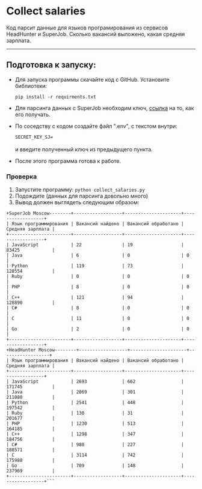 # Collect salaries
Код парсит данные для языков програмирования из сервисов HeadHunter  и SuperJob. Сколько вакансий выложено, какая средняя зарплата.

----
## Подготовка к запуску: #
  * Для запуска программы скачайте код с GitHub. Установите библиотеки:
  
    ```pip install -r requirments.txt```
  
  * Для парсинга данных с SuperJob необходим ключ, [ссылка](https://api.superjob.ru/) на то, как его получать.
  * По соседству с кодом создайте файл ".env", с текстом внутри:
  
     ```SECRET_KEY_SJ=```\
     \
     и введите полученный ключ из предыдущего пункта.
  
  * После этого программа готова к работе.
### Проверка ###
1. Запустите программу:
```python collect_salaries.py```
2. Подождите (данных для парсинга довольно много)
3. Вывод должен выглядеть следующим образом:
```commandline
+SuperJob Moscow--------+------------------+---------------------+------------------+
| Язык программирования | Вакансий найдено | Вакансий обработано | Средняя зарплата |
+-----------------------+------------------+---------------------+------------------+
| JavaScript            | 22               | 19                  | 83425            |
| Java                  | 6                | 0                   | 0                |
| Python                | 119              | 73                  | 128554           |
| Ruby                  | 0                | 0                   | 0                |
| PHP                   | 8                | 0                   | 0                |
| C++                   | 121              | 94                  | 128890           |
| C#                    | 8                | 0                   | 0                |
| C                     | 11               | 0                   | 0                |
| Go                    | 2                | 0                   | 0                |
+-----------------------+------------------+---------------------+------------------+
+HeadHunter Moscow--------+------------------+---------------------+------------------+
| Язык программирования | Вакансий найдено | Вакансий обработано | Средняя зарплата |
+-----------------------+------------------+---------------------+------------------+
| JavaScript            | 2693             | 662                 | 171745           |
| Java                  | 2069             | 301                 | 211080           |
| Python                | 2541             | 448                 | 197542           |
| Ruby                  | 130              | 31                  | 201677           |
| PHP                   | 1230             | 513                 | 164185           |
| C++                   | 1298             | 347                 | 184756           |
| C#                    | 980              | 227                 | 188571           |
| C                     | 3114             | 742                 | 175988           |
| Go                    | 709              | 148                 | 237969           |
+-----------------------+------------------+---------------------+------------------+```
